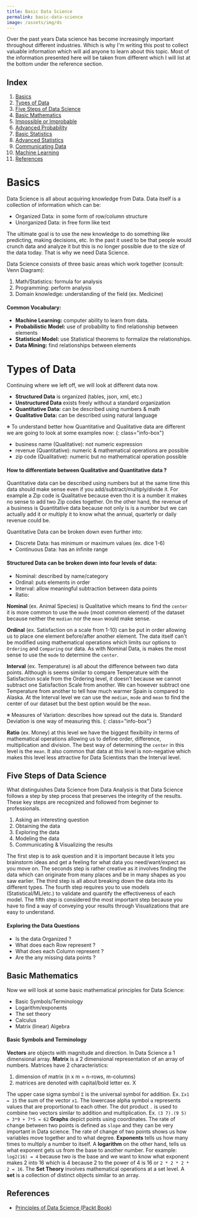 ```yaml
---
title: Basic Data Science
permalink: basic-data-science
image: /assets/img/ds
---
```


Over the past years Data science has become increasingly important throughout different industries. Which is why I'm writing this post to collect valuable information which will aid anyone to learn about this topic. Most of the information presented here will be taken from different which I will list at the bottom under the reference section.

## Index
1. [Basics](#basics)
2. [Types of Data](#types-of-data)
3. [Five Steps of Data Science](#five-steps-of-data-science)
4. [Basic Mathematics](#basic-mathematics)
5. [Impossible or Improbable](#)
6. [Advanced Probability](#)
7. [Basic Statistics](#)
8. [Advanced Statistics](#)
9. [Communicating Data](#)
10. [Machine Learning](#)
11. [References](#references)

# Basics
Data Science is all about acquiring knowledge from Data. Data itself is a collection of information which can be:

- Organized Data: in some form of row/column structure
- Unorganized Data: in free form like text

The ultimate goal is to use the new knowledge to do something like predicting, making decisions, etc. In the past it used to be that people would crunch data and analyze it but this is no longer possible due to the size of the data today. That is why we need Data Science.

Data Science consists of three basic areas which work together (consult: Venn Diagram):

1. Math/Statistics: formula for analysis
2. Programming: perform analysis
3. Domain knowledge: understanding of the field (ex. Medicine)

#### Common Vocabulary:
- **Machine Learning:** computer ability to learn from data.
- **Probabilistic Model:** use of probability to find relationship between elements
- **Statistical Model:** use Statistical theorems to formalize the relationships.
- **Data Mining:** find relationships between elements


# Types of Data
Continuing where we left off, we will look at different data now.

- **Structured Data** is organized (tables, json, xml, etc.)
- **Unstructured Data** exists freely without a standard organization
- **Quantitative Data:** can be described using numbers & math
- **Qualitative Data:** can be described using natural language

※ To understand better how Quantitative and Qualitative data are different we are going to look at some examples now:
{: class="info-box"}

- business name (Qualitative): not numeric expression
- revenue (Quantitative): numeric & mathematical operations are possible
- zip code (Qualitative): numeric but no mathematical operation possible

#### How to differentiate between Qualitative and Quantitative data ?
Quantitative data can be described using numbers but at the same time this data should make sense even if you add/subtract/multiply/divide it. For example a Zip code is Qualitative because even tho it is a number it makes no sense to add two Zip codes together. On the other hand, the revenue of a business is Quantitative data because not only is is a number but we can actually add it or multiply it to know what the annual, quarterly or daily revenue could be.

Quantitative Data can be broken down even further into:
- Discrete Data: has minimum or maximum values (ex. dice 1-6)
- Continuous Data: has an infinite range

#### Structured Data can be broken down into four levels of data:
- Nominal: described by name/category
- Ordinal: puts elements in order
- Interval: allow meaningful subtraction between data points
- Ratio:

**Nominal** (ex. Animal Species) is Qualitative which means to find the `center` it is more common to use the `mode` (most common element) of the dataset because neither the `median` nor the `mean` would make sense.

**Ordinal** (ex. Satisfaction on a scale from 1-10) can be put in order allowing us to place one element before/after another element. The data itself can't be modified using mathematical operations which limits our options to `Ordering` and `Comparing` our data. As with Nominal Data, is makes the most sense to use the `mode` to determine the `center`.

**Interval** (ex. Temperature) is all about the difference between two data points. Although is seems similar to compare Temperature with the Satisfaction scale from the Ordering level, it doesn't because we cannot subtract one Satisfaction Scale from another. We can however subtract one Temperature from another to tell how much warmer Spain is compared to Alaska. At the Interval level we can use the `median`, `mode` and `mean` to find the center of our dataset but the best option would be the `mean`.

※ Measures of Variation: describes how spread out the data is. Standard Deviation is one way of measuring this.
{: class="info-box"}

**Ratio** (ex. Money) at this level we have the biggest flexibility in terms of mathematical operations allowing us to define order, difference, multiplication and division. The best way of determining the `center` in this level is the `mean`. It also common that data at this level is non-negative which makes this level less attractive for Data Scientists than the Interval level.


## Five Steps of Data Science
What distinguishes Data Science from Data Analysis is that Data Science follows a step by step process that preserves the integrity of the results. These key steps are recognized and followed from beginner to professionals.

1. Asking an interesting question
2. Obtaining the data
3. Exploring the data
4. Modeling the data
5. Communicating & Visualizing the results

The first step is to ask question and it is important because it lets you brainstorm ideas and get a feeling for what data you need/want/expect as you move on. The seconds step is rather creative as it involves finding the data which can originate from many places and be in many shapes as you saw earlier. The third step is all about breaking down the data into its different types. The fourth step requires you to use models (Statistical/ML/etc.) to validate and quantify the effectiveness of each model. The fifth step is considered the most important step because you have to find a way of conveying your results through Visualizations that are easy to understand.

#### Exploring the Data Questions
- Is the data Organized ?
- What does each Row represent ?
- What does each Column represent ?
- Are the any missing data points ?


## Basic Mathematics
Now we will look at some basic mathematical principles for Data Science:
- Basic Symbols/Terminology
- Logarithm/exponents
- The set theory
- Calculus
- Matrix (linear) Algebra

#### Basic Symbols and Terminology
**Vectors** are objects with magnitude and direction. In Data Science a 1 dimensional array.
**Matrix** is a 2 dimensional representation of an array of numbers. Matrices have 2 characteristics:
1. dimension of matrix (n x m = n-rows, m-columns)
2. matrices are denoted with capital/bold letter ex. X

The upper case sigma symbol `Σ` is the universal symbol for addition. Ex. `Σx1 = 15` the sum of the vector `x1`. The lowercase alpha symbol `α` represents values that are proportional to each other. The dot product `.` is used to combine two vectors similar to addition and multiplication. Ex. `(3 7).(9 5) = 3*9 + 7*5 = 62`
**Graphs** depict points using coordinates. The rate of change between two points is defined as `slope` and they can be very important in Data science. The rate of change of two points shows us how variables move together and to what degree.
**Exponents** tells us how many times to multiply a number to itself. A **logarithm** on the other hand, tells us what exponent gets us from the base to another number. For example: `log2(16) = 4` because two is the base and we want to know what exponent makes 2 into 16 which is 4 because 2 to the power of 4 is 16 or `2 * 2 * 2 * 2 = 16`. The **Set Theory** involves mathematical operations at a set level. A **set** is a collection of distinct objects similar to an array.

## References
- [Principles of Data Science (Packt Book)](https://www.amazon.com/Principles-Data-Science-techniques-making-ebook/dp/B01A8T8YNC)
